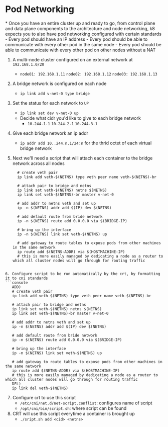 <h1>Pod Networking</h1>
* Once you have an entire cluster up and ready to go, from control plane and data plane components to the architecture and node networking, k8 expects you to also have pod networking configured with certain standards
  - Every pod should have an IP address
  - Every pod should be able to communicate with every other pod in the same node
  - Every pod should be able to communicate with every other pod on other nodes without a NAT

1. A multi-node cluster configured on an external network at `192.168.1.0/20`
   * `node01: 192.168.1.11` `node02: 192.168.1.12` `node03: 192.168.1.13`
2. A bridge network is configured on each node 
   * `ip link add v-net-0 type bridge`
3. Set the status for each network to `UP`
   * `ip link set dev v-net-0 up`
   * Decide what cidr you'd like to give to each bridge network
     - `10.244.1.1` `10.244.2.1` `10.244.3.1`

4. Give each bridge network an ip addr
   * `ip addr add 10..244.n.1/24`: `n` for the thrid octet of each virtual bridge network
5. Next we'll need a script that will attach each container to the bridge network across all nodes
  
   ```console
     # create veth pair
     ip link add veth-$(NETNS) type veth peer name veth-$(NETNS)-br
     
     # attach pair to bridge and netns
     ip link set veth-$(NETNS) netns $(NETNS)
     ip link set veth-$(NETNS)-br master v-net-0
     
     # add addr to netns veth and set up
     ip -n $(NETNS) addr add $(IP) dev $(NETNS)

     # add default route from bride network
     ip -n $(NETNS) route add 0.0.0.0 via $(BRIDGE-IP)
     
     # bring up the interface
     ip -n $(NETNS) link set veth-$(NETNS) up
     
     # add gateway to route tables to expose pods from other machines in the same network
     ip route add $(NETNS-ADDR) via $(HOSTMACHINE-IP)
     # this is more easily managed by dedicating a node as a router to which all cluster nodes will go through for routing traffic
  ``` 

6. Configure script to be run automatically by the crt, by formatting it to cni standards
  ```console
     ADD)
     # create veth pair
     ip link add veth-$(NETNS) type veth peer name veth-$(NETNS)-br

     # attach pair to bridge and netns
     ip link set veth-$(NETNS) netns $(NETNS)
     ip link set veth-$(NETNS)-br master v-net-0

     # add addr to netns veth and set up
     ip -n $(NETNS) addr add $(IP) dev $(NETNS)

     # add default route from bride network
     ip -n $(NETNS) route add 0.0.0.0 via $(BRIDGE-IP)

     # bring up the interface
     ip -n $(NETNS) link set veth-$(NETNS) up

     # add gateway to route tables to expose pods from other machines in the same network
     ip route add $(NETNS-ADDR) via $(HOSTMACHINE-IP)
     # this is more easily managed by dedicating a node as a router to which all cluster nodes will go through for routing traffic
     DEL)
     ip link del veth-$(NETNS)
  ```
7. Configure crt to use this script
   * `/etc/cni/net.d/net-script.conflist`: configures name of script
   * `/opt/cni/bin/script.sh`: where script can be found
8. CRT will use this script everytime a container is brought up
   * `./sript.sh add <cid> <netns>`
